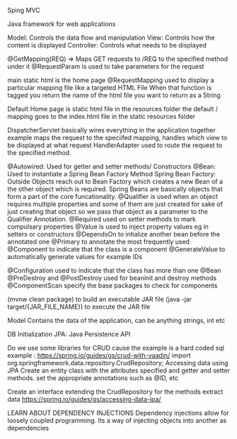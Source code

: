 Sping MVC

Java framework for web applications 

Model: Controls the data flow and manipulation
View: Controls how the content is displayed
Controller: Controls what needs to be displayed


@GetMapping(REQ) => Maps GET requests to /REQ to the specified method under it
@RequestParam is used to take parameters for the request

main static html is the home page
@RequestMapping used to display a particular mapping file like a targeted HTML File
When that function is tagged you return the name of the html file you want to return as a String

Default Home page is static html file in the resources folder
the default / mapping goes to the index.html file in the static resources folder

DispatcherServlet basically wires everything in the application together 
example maps the request to the speciifed mapping, handles which view to be displayed at what request
HandlerAdapter used to route the request to the specified method.


@Autowired: Used for getter and setter methods/ Constructors
@Bean: Used to instantiate a Spring Bean Factory Method
Spring Bean Factory: Outside Objects reach out to Bean Factory which creates a new Bean of a the other object which is required.
Spring Beans are basically objects that form a part of the core funcationality.
@Qualifier is used when an object requires multiple properties and some of them are just created for sake of just creating that object so we pass that object as a parameter to the Qualifier Annotation.
@Required used on setter methods to mark compulsary properties
@Value is used to inject property values eg in setters or constructors
@DependsOn to intialize another bean before the annotated one
@Primary to annotate the most frequently used @Component to indicate that the class is a component
@GenerateValue to automatically generate values for example IDs

@Configuration used to indicate that the class has more than one @Bean
@PreDestroy and @PostDestroy used for beaninit and destroy methods
@ComponentScan specify the base packages to check for components


(mvnw clean package) to build an executable JAR file 
(java -jar target/{JAR_FILE_NAME}) to execute the JAR file

Model Contains the data of the application, can be anything strings, int etc

DB Initialization
JPA: Java Persistence API


Do we use some libraries for CRUD cause the example is a hard coded sql example  : https://spring.io/guides/gs/crud-with-vaadin/
import org.springframework.data.repository.CrudRepository;
Accessing data using JPA
Create an entity class with the attributes specified and getter and setter methods. 
set the appropriate annotations such as @ID, etc

Create an interface extending the CrudRepository for the methods extract data
https://spring.io/guides/gs/accessing-data-jpa/

LEARN ABOUT DEPENDENCY INJECTIONS
Dependency injections allow for loosely coupled programming. Its a way of injecting objects into another as dependencies

